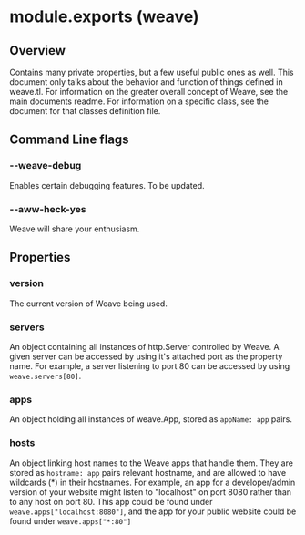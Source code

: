 # module.exports (weave)

## Overview

Contains many private properties, but a few useful public ones as well. This
document only talks about the behavior and function of things defined in weave.tl.
For information on the greater overall concept of Weave, see the main documents readme.
For information on a specific class, see the document for that classes definition file.

## Command Line flags

### --weave-debug

Enables certain debugging features. To be updated.

### --aww-heck-yes

Weave will share your enthusiasm.


## Properties

### version
The current version of Weave being used.

### servers
An object containing all instances of http.Server controlled by Weave. A given
server can be accessed by using it's attached port as the property name. For example,
a server listening to port 80 can be accessed by using `weave.servers[80]`.

### apps
An object holding all instances of weave.App, stored as `appName: app` pairs.

### hosts
An object linking host names to the Weave apps that handle them. They are stored as
`hostname: app` pairs relevant hostname, and are allowed to have wildcards (\*) in their
hostnames. For example, an app for a developer/admin version of your website might listen
to "localhost" on port 8080 rather than to any host on port 80. This app could be found
under `weave.apps["localhost:8080"]`, and the app for your public website could be found
under `weave.apps["*:80"]`
